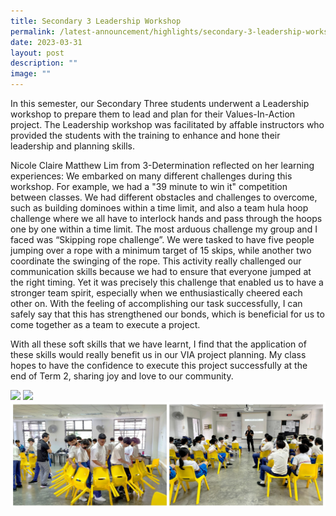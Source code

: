 ```yaml
---
title: Secondary 3 Leadership Workshop
permalink: /latest-announcement/highlights/secondary-3-leadership-workshop/
date: 2023-03-31
layout: post
description: ""
image: ""
---
```

In this semester, our Secondary Three students underwent a Leadership workshop to prepare them to lead and plan for their Values-In-Action project. The Leadership workshop was facilitated by affable instructors who provided the students with the training to enhance and hone their leadership and planning skills.

Nicole Claire Matthew Lim from 3-Determination reflected on her learning experiences: We embarked on many different challenges during this workshop. For example, we had a "39 minute to win it" competition between classes. We had different obstacles and challenges to overcome, such as building dominoes within a time limit, and also a team hula hoop challenge where we all have to interlock hands and pass through the hoops one by one within a time limit. The most arduous challenge my group and I faced was “Skipping rope challenge”. We were tasked to have five people jumping over a rope with a minimum target of 15 skips, while another two coordinate the swinging of the rope. This activity really challenged our communication skills because we had to ensure that everyone jumped at the right timing. Yet it was precisely this challenge that enabled us to have a stronger team spirit, especially when we enthusiastically cheered each other on. With the feeling of accomplishing our task successfully, I can safely say that this has strengthened our bonds, which is beneficial for us to come together as a team to execute a project.

With all these soft skills that we have learnt, I find that the application of these skills would really benefit us in our VIA project planning. My class hopes to have the confidence to execute this project successfully at the end of Term 2, sharing joy and love to our community.

![](/images/Highlights%20Post/sec3ldrshpwksp2023-1.jpg)
![](/images/Highlights%20Post/sec3ldrshpwksp2023-2.jpg)
![](/images/Highlights%20Post/sec3ldrshpwksp2023-3.jpg)